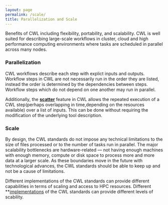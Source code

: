 ```yaml
---
layout: page
permalink: /scale/
title: Parallelization and Scale 
---
```


Benefits of CWL including flexibility, portability, and scalability. CWL is well suited for describing large-scale workflows in cluster, cloud and high performance computing environments where tasks are scheduled in parallel across many nodes.  

### Parallelization

CWL workflows describe each step with explict inputs and outputs.  Workflow steps in CWL are not necessarily run in the order they are listed, instead the order is determined by the dependencies between steps. Workflow steps which do not depend on one another may run in parallel.

Additionally, the **[scatter](https://www.commonwl.org/user_guide/23-scatter-workflow/index.html)** feature in CWL allows the repeated execution of a CWL step(perhaps overlapping in time,depending on the resources available) over a list of inputs.  This can be done without requiring the modification of the underlying tool description. 

### Scale

By design, the CWL standards do not impose any technical limitations to the size of files processed or to the number of tasks run in parallel. The major scalability bottlenecks are hardware-related — not having enough machines with enough memory, compute or disk space to process more and more data at a larger scale. As these boundaries move in the future with technological advances, the CWL standards should be able to keep up and not be a cause of limitations. 

Different implementations of the CWL standards can provide different capabilities in terms of scaling and access to HPC resources. 
Different **[implementations](/implementations/) of the CWL standards can provide different levels of scability.  
